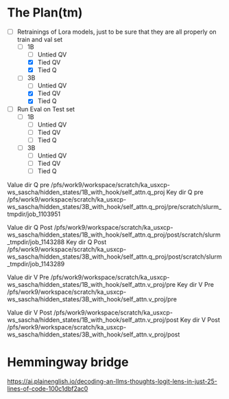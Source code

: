 # The Plan(tm)

- [ ] Retrainings of Lora models, just to be sure that they are all properly on train and val set
  - [ ] 1B
    - [ ] Untied QV
    - [x] Tied QV
    - [x] Tied Q
  - [ ] 3B
    - [ ] Untied QV
    - [x] Tied QV
    - [x] Tied Q
- [ ] Run Eval on Test set
  - [ ] 1B
    - [ ] Untied QV
    - [ ] Tied QV
    - [ ] Tied Q
  - [ ] 3B
    - [ ] Untied QV
    - [ ] Tied QV
    - [ ] Tied Q

Value dir Q pre
/pfs/work9/workspace/scratch/ka_usxcp-ws_sascha/hidden_states/1B_with_hook/self_attn.q_proj
Key dir Q pre
/pfs/work9/workspace/scratch/ka_usxcp-ws_sascha/hidden_states/3B_with_hook/self_attn.q_proj/pre/scratch/slurm_tmpdir/job_1103951

Value dir Q Post
/pfs/work9/workspace/scratch/ka_usxcp-ws_sascha/hidden_states/1B_with_hook/self_attn.q_proj/post/scratch/slurm_tmpdir/job_1143288
Key dir Q Post
/pfs/work9/workspace/scratch/ka_usxcp-ws_sascha/hidden_states/3B_with_hook/self_attn.q_proj/post/scratch/slurm_tmpdir/job_1143289

Value dir V Pre
/pfs/work9/workspace/scratch/ka_usxcp-ws_sascha/hidden_states/1B_with_hook/self_attn.v_proj/pre
Key dir V Pre
/pfs/work9/workspace/scratch/ka_usxcp-ws_sascha/hidden_states/3B_with_hook/self_attn.v_proj/pre

Value dir V Post
/pfs/work9/workspace/scratch/ka_usxcp-ws_sascha/hidden_states/1B_with_hook/self_attn.v_proj/post
Key dir V Post
/pfs/work9/workspace/scratch/ka_usxcp-ws_sascha/hidden_states/3B_with_hook/self_attn.v_proj/post

# Hemmingway bridge

https://ai.plainenglish.io/decoding-an-llms-thoughts-logit-lens-in-just-25-lines-of-code-100c1dbf2ac0